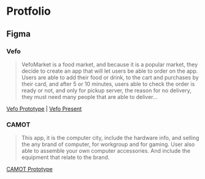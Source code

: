 # Protfolio
## Figma
### Vefo
> VefoMarket is a food market, and because it is a popular market, they decide to create an app that will let users be able to order on the app. Users are able to add their food or drink, to the cart and purchases by their card, and after 5 or 10 minutes, users able to check the order is ready or not, and only for pickup server, the reason for no delivery, they must need many people that are able to deliver...

[Vefo Prototype](https://www.figma.com/file/OGG6GZoeidI0OWt9aAH3CA/252-Project1_vefo?node-id=20%3A0 "prototype")  | 
[Vefo Present](https://www.figma.com/proto/OGG6GZoeidI0OWt9aAH3CA/252-Project1_vefo?page-id=20%3A0&node-id=20%3A1&viewport=241%2C48%2C0.19&scaling=min-zoom&starting-point-node-id=20%3A1 "prototype")

### CAMOT
> This app, it is the computer city, include the hardware info, and selling the any brand of computer, for workgroup and for gaming. User also able to assemble your own computer accessories. And include the equipment that relate to the brand.

[CAMOT Prototype](https://www.figma.com/file/pKpWdnQldNONtFA6KeWaJi/Camot?node-id=0%3A1 "prototype")

